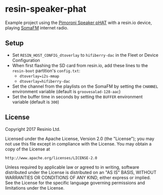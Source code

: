 # resin-speaker-phat

Example project using the [Pimoroni Speaker pHAT](https://shop.pimoroni.com/products/speaker-phat)
with a resin.io device, playing [SomaFM](http://somafm.com/) internet radio.

## Setup

* Set `RESIN_HOST_CONFIG_dtoverlay` to `hifiberry-dac` in the Fleet or Device Configuration
* When first flashing the SD card from resin.io, add these lines to the `resin-boot` partition's `config.txt`:
  * `dtoverlay=i2s-mmap`
  * `dtoverlay=hifiberry-dac`
* Set the channel from the playlists on the SomaFM by setting the `CHANNEL` environment variable (default is `groovesalad-128-aac`)
* Set the buffer time in seconds by setting the `BUFFER` environment variable (default is `300`)

## License

Copyright 2017 Resinio Ltd.

Licensed under the Apache License, Version 2.0 (the "License");
you may not use this file except in compliance with the License.
You may obtain a copy of the License at

    http://www.apache.org/licenses/LICENSE-2.0

Unless required by applicable law or agreed to in writing, software
distributed under the License is distributed on an "AS IS" BASIS,
WITHOUT WARRANTIES OR CONDITIONS OF ANY KIND, either express or implied.
See the License for the specific language governing permissions and
limitations under the License.
